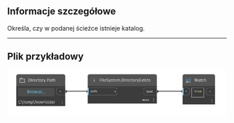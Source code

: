 ## Informacje szczegółowe
Określa, czy w podanej ścieżce istnieje katalog.
___
## Plik przykładowy

![DirectoryExists](./DSCore.IO.FileSystem.DirectoryExists_img.jpg)

